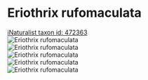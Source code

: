 
Eriothrix rufomaculata
======================
  
[iNaturalist taxon id: 472363](https://www.inaturalist.org/taxa/472363)  
![Eriothrix rufomaculata](https://inaturalist-open-data.s3.amazonaws.com/photos/214124037/medium.jpg)  
![Eriothrix rufomaculata](https://inaturalist-open-data.s3.amazonaws.com/photos/214124000/medium.jpg)  
![Eriothrix rufomaculata](https://inaturalist-open-data.s3.amazonaws.com/photos/214124069/medium.jpg)  
![Eriothrix rufomaculata](https://inaturalist-open-data.s3.amazonaws.com/photos/214213079/medium.jpg)  
![Eriothrix rufomaculata](https://inaturalist-open-data.s3.amazonaws.com/photos/214213080/medium.jpg)